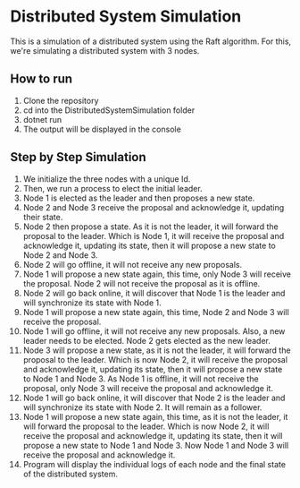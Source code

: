 # Distributed System Simulation

This is a simulation of a distributed system using the Raft algorithm. For this, we're simulating a distributed system with 3 nodes.

## How to run

1. Clone the repository
2. cd into the DistributedSystemSimulation folder
3. dotnet run
4. The output will be displayed in the console

## Step by Step Simulation

1. We initialize the three nodes with a unique Id.
2. Then, we run a process to elect the initial leader.
3. Node 1 is elected as the leader and then proposes a new state.
4. Node 2 and Node 3 receive the proposal and acknowledge it, updating their state.
5. Node 2 then propose a state. As it is not the leader, it will forward the proposal to the leader. Which is Node 1, it will receive the proposal and acknowledge it, updating its state, then it will propose a new state to Node 2 and Node 3.
6. Node 2 will go offline, it will not receive any new proposals.
7. Node 1 will propose a new state again, this time, only Node 3 will receive the proposal. Node 2 will not receive the proposal as it is offline.
8. Node 2 will go back online, it will discover that Node 1 is the leader and will synchronize its state with Node 1.
9. Node 1 will propose a new state again, this time, Node 2 and Node 3 will receive the proposal.
10. Node 1 will go offline, it will not receive any new proposals. Also, a new leader needs to be elected. Node 2 gets elected as the new leader.
11. Node 3 will propose a new state, as it is not the leader, it will forward the proposal to the leader. Which is now Node 2, it will receive the proposal and acknowledge it, updating its state, then it will propose a new state to Node 1 and Node 3. As Node 1 is offline, it will not receive the proposal, only Node 3 will receive the proposal and acknowledge it.
12. Node 1 will go back online, it will discover that Node 2 is the leader and will synchronize its state with Node 2. It will remain as a follower.
13. Node 1 will propose a new state again, this time, as it is not the leader, it will forward the proposal to the leader. Which is now Node 2, it will receive the proposal and acknowledge it, updating its state, then it will propose a new state to Node 1 and Node 3. Now Node 1 and Node 3 will receive the proposal and acknowledge it.
14. Program will display the individual logs of each node and the final state of the distributed system.